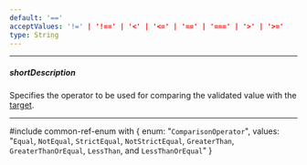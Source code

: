 ```yaml
---
default: '=='
acceptValues: '!=' | '!==' | '<' | '<=' | '==' | '===' | '>' | '>='
type: String
---
```

---
##### shortDescription
Specifies the operator to be used for comparing the validated value with the [target](/api-reference/10%20UI%20Widgets/dxValidator/8%20Validation%20Rules/CompareRule/comparisonTarget.md '/Documentation/ApiReference/UI_Widgets/dxValidator/Validation_Rules/CompareRule/#comparisonTarget').

---
#include common-ref-enum with {
    enum: "`ComparisonOperator`",
    values: "`Equal`, `NotEqual`, `StrictEqual`, `NotStrictEqual`, `GreaterThan`, `GreaterThanOrEqual`, `LessThan`, and `LessThanOrEqual`"
}